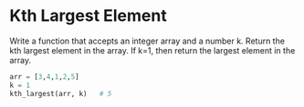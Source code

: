 # Kth Largest Element

Write a function that accepts an integer array and a number k.
Return the kth largest element in the array. If k=1, then return the
largest element in the array.

```python
arr = [3,4,1,2,5]
k = 1
kth_largest(arr, k)   # 5

```
